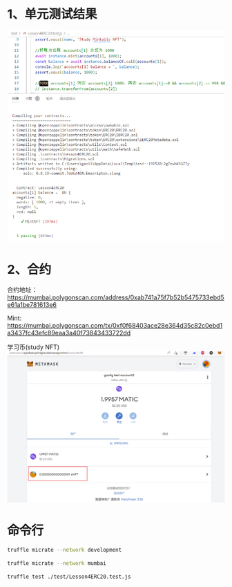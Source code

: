 # 1、单元测试结果

<img src="./image/unitTestSuccess.png"/>

# 2、合约

合约地址：https://mumbai.polygonscan.com/address/0xab741a75f7b52b5475733ebd5e61a1be781613e6

Mint: https://mumbai.polygonscan.com/tx/0xf0f68403ace28e364d35c82c0ebd1a3437fc43efc89eaa3a40f73843433722dd


学习币(study NFT)
<img src="./image/studyNFT.png">


# 命令行

```bash
truffle micrate --network development
```

```bash
truffle micrate --network mumbai
```

```base
truffle test ./test/Lesson4ERC20.test.js
```
